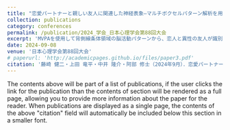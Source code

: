 ```yaml
---
title: "恋愛パートナーと親しい友人に関連した神経表象―マルチボクセルパターン解析を用いた検討―"
collection: publications
category: conferences
permalink: /publication/2024_学会_日本心理学会第88回大会
excerpt: 'MVPAを使用して背側線条体領域の脳活動パターンから、恋人と異性の友人が識別されるという研究結果を発表しました。'
date: 2024-09-08
venue: '日本心理学会第88回大会'
# paperurl: 'http://academicpages.github.io/files/paper3.pdf'
citation: '藤崎 健二・上田 竜平・中井 隆介・阿部 修士（2024年9月）．恋愛パートナーと親しい友人に関連した神経表象：マルチボクセルパターン解析を用いた検討．日本心理学会第88回大会, ポスター発表 3D-050-PI（熊本）．'
---
```


The contents above will be part of a list of publications, if the user clicks the link for the publication than the contents of section will be rendered as a full page, allowing you to provide more information about the paper for the reader. When publications are displayed as a single page, the contents of the above "citation" field will automatically be included below this section in a smaller font.
